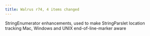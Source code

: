 ```yaml
---
title: Walrus r74, 4 items changed
---
```


StringEnumerator enhancements, used to make StringParslet location tracking Mac, Windows and UNIX end-of-line-marker aware
